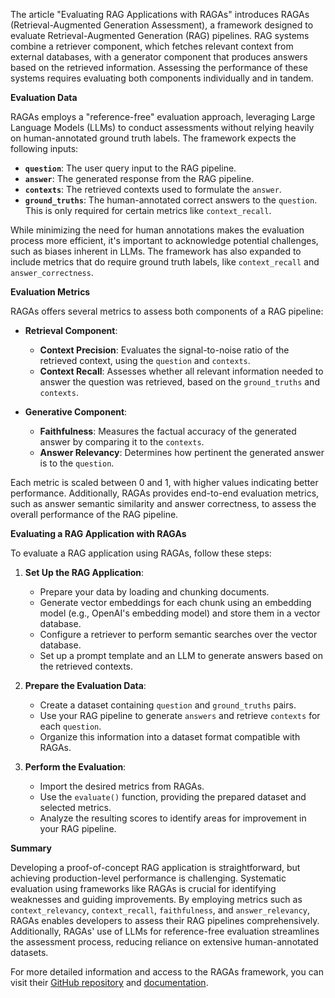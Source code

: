The article "Evaluating RAG Applications with RAGAs" introduces RAGAs (Retrieval-Augmented Generation Assessment), a framework designed to evaluate Retrieval-Augmented Generation (RAG) pipelines. RAG systems combine a retriever component, which fetches relevant context from external databases, with a generator component that produces answers based on the retrieved information. Assessing the performance of these systems requires evaluating both components individually and in tandem.

**Evaluation Data**

RAGAs employs a "reference-free" evaluation approach, leveraging Large Language Models (LLMs) to conduct assessments without relying heavily on human-annotated ground truth labels. The framework expects the following inputs:

- **`question`**: The user query input to the RAG pipeline.
- **`answer`**: The generated response from the RAG pipeline.
- **`contexts`**: The retrieved contexts used to formulate the `answer`.
- **`ground_truths`**: The human-annotated correct answers to the `question`. This is only required for certain metrics like `context_recall`.

While minimizing the need for human annotations makes the evaluation process more efficient, it's important to acknowledge potential challenges, such as biases inherent in LLMs. The framework has also expanded to include metrics that do require ground truth labels, like `context_recall` and `answer_correctness`.

**Evaluation Metrics**

RAGAs offers several metrics to assess both components of a RAG pipeline:

- **Retrieval Component**:
  - **Context Precision**: Evaluates the signal-to-noise ratio of the retrieved context, using the `question` and `contexts`.
  - **Context Recall**: Assesses whether all relevant information needed to answer the question was retrieved, based on the `ground_truths` and `contexts`.

- **Generative Component**:
  - **Faithfulness**: Measures the factual accuracy of the generated answer by comparing it to the `contexts`.
  - **Answer Relevancy**: Determines how pertinent the generated answer is to the `question`.

Each metric is scaled between 0 and 1, with higher values indicating better performance. Additionally, RAGAs provides end-to-end evaluation metrics, such as answer semantic similarity and answer correctness, to assess the overall performance of the RAG pipeline.

**Evaluating a RAG Application with RAGAs**

To evaluate a RAG application using RAGAs, follow these steps:

1. **Set Up the RAG Application**:
   - Prepare your data by loading and chunking documents.
   - Generate vector embeddings for each chunk using an embedding model (e.g., OpenAI's embedding model) and store them in a vector database.
   - Configure a retriever to perform semantic searches over the vector database.
   - Set up a prompt template and an LLM to generate answers based on the retrieved contexts.

2. **Prepare the Evaluation Data**:
   - Create a dataset containing `question` and `ground_truths` pairs.
   - Use your RAG pipeline to generate `answers` and retrieve `contexts` for each `question`.
   - Organize this information into a dataset format compatible with RAGAs.

3. **Perform the Evaluation**:
   - Import the desired metrics from RAGAs.
   - Use the `evaluate()` function, providing the prepared dataset and selected metrics.
   - Analyze the resulting scores to identify areas for improvement in your RAG pipeline.

**Summary**

Developing a proof-of-concept RAG application is straightforward, but achieving production-level performance is challenging. Systematic evaluation using frameworks like RAGAs is crucial for identifying weaknesses and guiding improvements. By employing metrics such as `context_relevancy`, `context_recall`, `faithfulness`, and `answer_relevancy`, RAGAs enables developers to assess their RAG pipelines comprehensively. Additionally, RAGAs' use of LLMs for reference-free evaluation streamlines the assessment process, reducing reliance on extensive human-annotated datasets.

For more detailed information and access to the RAGAs framework, you can visit their [GitHub repository](https://github.com/explodinggradients/ragas) and [documentation](https://docs.ragas.io/). 